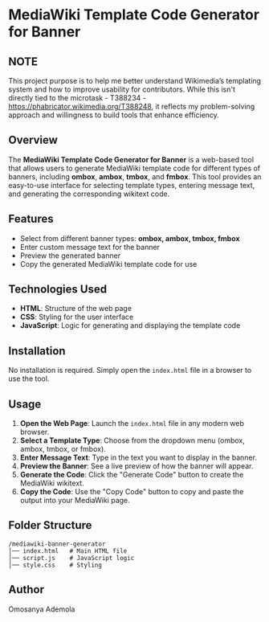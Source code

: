 # MediaWiki Template Code Generator for Banner

## NOTE
This project purpose is to help me  better understand Wikimedia’s templating system and how to improve usability for contributors. While this isn't directly tied to the microtask - T388234 - https://phabricator.wikimedia.org/T388248, it reflects my problem-solving approach and willingness to build tools that enhance efficiency.

## Overview
The **MediaWiki Template Code Generator for Banner** is a web-based tool that allows users to generate MediaWiki template code for different types of banners, including **ombox**, **ambox**, **tmbox**, and **fmbox**. This tool provides an easy-to-use interface for selecting template types, entering message text, and generating the corresponding wikitext code.

## Features
- Select from different banner types: **ombox, ambox, tmbox, fmbox**
- Enter custom message text for the banner
- Preview the generated banner
- Copy the generated MediaWiki template code for use

## Technologies Used
- **HTML**: Structure of the web page
- **CSS**: Styling for the user interface
- **JavaScript**: Logic for generating and displaying the template code

## Installation
No installation is required. Simply open the `index.html` file in a browser to use the tool.

## Usage
1. **Open the Web Page**: Launch the `index.html` file in any modern web browser.
2. **Select a Template Type**: Choose from the dropdown menu (ombox, ambox, tmbox, or fmbox).
3. **Enter Message Text**: Type in the text you want to display in the banner.
4. **Preview the Banner**: See a live preview of how the banner will appear.
5. **Generate the Code**: Click the "Generate Code" button to create the MediaWiki wikitext.
6. **Copy the Code**: Use the "Copy Code" button to copy and paste the output into your MediaWiki page.

## Folder Structure
```
/mediawiki-banner-generator
│── index.html   # Main HTML file
│── script.js    # JavaScript logic
│── style.css    # Styling
```

## Author
Omosanya Ademola

